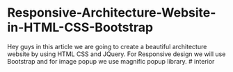 # Responsive-Architecture-Website-in-HTML-CSS-Bootstrap
Hey guys in this article we are going to create a beautiful architecture website by using HTML CSS and JQuery. For Responsive design we will use Bootstrap and for image popup we use magnific popup library.
#   i n t e r i o r  
 